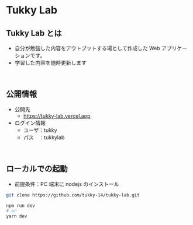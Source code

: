 # Tukky Lab

## Tukky Lab とは

-   自分が勉強した内容をアウトプットする場として作成した Web アプリケーションです。
-   学習した内容を随時更新します

<br>

## 公開情報

-   公開先
    -   https://tukky-lab.vercel.app
-   ログイン情報
    -   ユーザ：tukky
    -   パス　：tukkylab

<br>

## ローカルでの起動

-   前提条件：PC 端末に nodejs のインストール

```bash
git clone https://github.com/tukky-14/tukky-lab.git

npm run dev
# or
yarn dev
```
